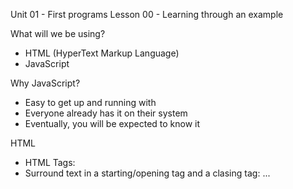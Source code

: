 Unit 01 - First programs
Lesson 00 - Learning through an example

What will we be using?
- HTML (HyperText Markup Language)
- JavaScript

Why JavaScript?
- Easy to get up and running with
- Everyone already has it on their system
- Eventually, you will be expected to know it

HTML
- HTML Tags: <tag>
- Surround text in a starting/opening tag and a clasing tag: <tag> ... </tag>